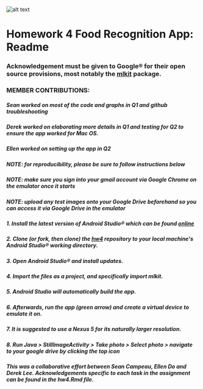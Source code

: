 ![alt text](https://previews.123rf.com/images/bdcollins/bdcollins1408/bdcollins140800228/30927502-random-foods-collage-isolated-over-white.jpg)

# Homework 4 Food Recognition App: Readme

### Acknowledgement must be given to Google® for their open source provisions, most notably the [mlkit](https://github.com/firebase/quickstart-android) package.
### MEMBER CONTRIBUTIONS:
##### Sean worked on most of the code and graphs in Q1 and github troubleshooting
##### Derek worked on elaborating more details in Q1 and testing for Q2 to ensure the app worked for Mac OS.
##### Ellen worked on setting up the app in Q2

##### NOTE: for reproducibility, please be sure to follow instructions below
##### NOTE: make sure you sign into your gmail account via Google Chrome on the emulator once it starts
##### NOTE: upload any test images onto your Google Drive beforehand so you can access it via Google Drive in the emulator

##### 1. Install the latest version of Android Studio® which can be found [online](https://developer.android.com/studio/install)

##### 2. Clone (or fork, then clone) the [hw4](https://github.com/seancampeau/hw4) repository to your local machine's Android Studio® working directory.

##### 3. Open Android Studio® and install updates.

##### 4. Import the files as a project, and specifically import mlkit.

##### 5. Android Studio will automatically build the app.

##### 6. Afterwards, run the app (green arrow) and create a virtual device to emulate it on.

##### 7. It is suggested to use a Nexus 5 for its naturally larger resolution.

##### 8. Run Java > StillImageActivity > Take photo > Select photo > navigate to your google drive by clicking the top icon


##### This was a collaborative effort between Sean Campeau, Ellen Do and Derek Lee. Acknowledgements specific to each task in the assignment can be found in the hw4.Rmd file.